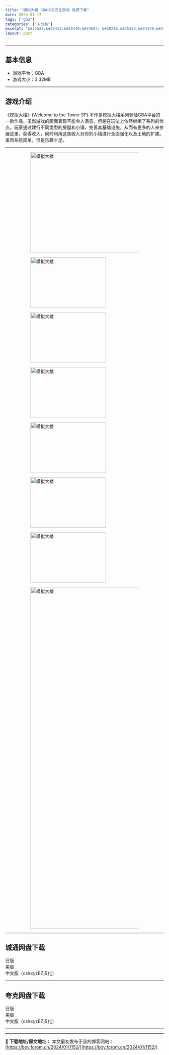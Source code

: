 ```yaml
---
title: "模拟大楼 GBA中文汉化游戏 免费下载"
date: 2024-01-17
tags: ["gba"]
categories: ["未分类"]
excerpt: "&#22522;&#26412;&#20449;&#24687; &#28216;&#25103;&#24179;&#21488;&#65306;GBA&#28216;&#25103;&#22823;&#23567;&#65306;3.32MB&#28216;&#25103;&#20171;&amp;#32&hellip;"
layout: post
---
```


 <hr><h2>&#22522;&#26412;&#20449;&#24687;</h2> <ul><li>&#28216;&#25103;&#24179;&#21488;&#65306;GBA</li><li>&#28216;&#25103;&#22823;&#23567;&#65306;3.32MB</li></ul><hr><h2>&#28216;&#25103;&#20171;&#32461;</h2> &#12298;&#27169;&#25311;&#22823;&#27004;&#12299;(Welcome to the Tower SP) &#26412;&#20316;&#26159;&#27169;&#25311;&#22823;&#27004;&#31995;&#21015;&#30331;&#38470;GBA&#24179;&#21488;&#30340;&#19968;&#27454;&#20316;&#21697;&#65292;&#34429;&#28982;&#28216;&#25103;&#30340;&#30011;&#38754;&#34920;&#29616;&#19981;&#33021;&#20196;&#20154;&#28385;&#24847;&#65292;&#20294;&#26159;&#22312;&#29609;&#27861;&#19978;&#20381;&#28982;&#32487;&#25215;&#20102;&#31995;&#21015;&#30340;&#20248;&#28857;&#12290;&#29609;&#23478;&#36890;&#36807;&#24314;&#34892;&#19981;&#21516;&#31867;&#22411;&#30340;&#25151;&#23627;&#21644;&#23567;&#38215;&#65292;&#23436;&#21892;&#20854;&#22522;&#30784;&#35774;&#26045;&#65292;&#20174;&#32780;&#26377;&#26356;&#22810;&#30340;&#20154;&#26469;&#21442;&#23637;&#36825;&#37324;&#65292;&#33719;&#24471;&#25910;&#20837;&#65292;&#21516;&#26102;&#21033;&#29992;&#36825;&#20123;&#25910;&#20837;&#23545;&#20320;&#30340;&#23567;&#38215;&#36827;&#34892;&#20840;&#38754;&#24378;&#21270;&#20197;&#21450;&#22303;&#22320;&#30340;&#25193;&#24314;&#12290;&#34429;&#28982;&#31995;&#32479;&#31616;&#21333;&#65292;&#20294;&#26159;&#20048;&#36259;&#21313;&#36275;&#12290; <hr><figure><figure><img loading="lazy" decoding="async" width="500" height="319" data-id="7023" src="https://boy.fcrom.cn/wp-content/uploads/2024/01/20240116_65a636898da4b.jpg" title="&#27169;&#25311;&#22823;&#27004;-&#23553;&#38754;" alt="模拟大楼"></figure><figure><img loading="lazy" decoding="async" width="240" height="160" data-id="6955" src="https://boy.fcrom.cn/wp-content/uploads/2024/01/20240116_65a63689b40e8.png" title="&#27169;&#25311;&#22823;&#27004;-1" alt="模拟大楼"></figure><figure><img loading="lazy" decoding="async" width="240" height="160" data-id="6956" src="https://boy.fcrom.cn/wp-content/uploads/2024/01/20240116_65a63689d1b65.png" title="&#27169;&#25311;&#22823;&#27004;-2" alt="模拟大楼"></figure><figure><img loading="lazy" decoding="async" width="240" height="160" data-id="6957" src="https://boy.fcrom.cn/wp-content/uploads/2024/01/20240116_65a63689f114a.png" title="&#27169;&#25311;&#22823;&#27004;-3" alt="模拟大楼"></figure><figure><img loading="lazy" decoding="async" width="240" height="160" data-id="6958" src="https://boy.fcrom.cn/wp-content/uploads/2024/01/20240116_65a6368a18c11.png" title="&#27169;&#25311;&#22823;&#27004;-4" alt="模拟大楼"></figure><figure><img loading="lazy" decoding="async" width="240" height="160" data-id="6953" src="https://boy.fcrom.cn/wp-content/uploads/2024/01/20240116_65a6368a36d61.png" title="&#27169;&#25311;&#22823;&#27004;" alt="模拟大楼"></figure><figure><img loading="lazy" decoding="async" width="240" height="160" data-id="6954" src="https://boy.fcrom.cn/wp-content/uploads/2024/01/20240116_65a6368a5e343.png" title="&#27169;&#25311;&#22823;&#27004;" alt="模拟大楼"></figure><figure><img loading="lazy" decoding="async" width="1920" height="1080" data-id="6959" src="https://boy.fcrom.cn/wp-content/uploads/2024/01/20240116_65a6368b08e21.jpg" srcset="https://www.gbarom.cn/wp-content/uploads/2020/02/1-20020H20201107.jpg 1920w, https://www.gbarom.cn/wp-content/uploads/2020/02/1-20020H20201107-768x432.jpg 768w, https://www.gbarom.cn/wp-content/uploads/2020/02/1-20020H20201107-1536x864.jpg 1536w, https://www.gbarom.cn/wp-content/uploads/2020/02/1-20020H20201107-1222x687.jpg 1222w, https://www.gbarom.cn/wp-content/uploads/2020/02/1-20020H20201107-897x505.jpg 897w, https://www.gbarom.cn/wp-content/uploads/2020/02/1-20020H20201107-684x385.jpg 684w" sizes="(max-width: 1920px) 100vw, 1920px" title="&#27169;&#25311;&#22823;&#27004;" alt="模拟大楼"></figure></figure><div><div> <hr><h2>&#22478;&#36890;&#32593;&#30424;&#19979;&#36733;</h2> <div> <div>&#26085;&#29256;</div> <div>&#32654;&#29256;</div> <div>&#20013;&#25991;&#29256;&#65288;cslrxyzEZ&#27721;&#21270;&#65289;</div> </div> </div></div> <hr><h2>&#22840;&#20811;&#32593;&#30424;&#19979;&#36733;</h2> <div> <div>&#26085;&#29256;</div> <div>&#32654;&#29256;</div> <div>&#20013;&#25991;&#29256;&#65288;cslrxyzEZ&#27721;&#21270;&#65289;</div> </div> <hr>

---
📖 **下载地址/原文地址：** 本文最初发布于我的博客网站：[https://boy.fcrom.cn/2024/01/1152/](https://boy.fcrom.cn/2024/01/1152/)
